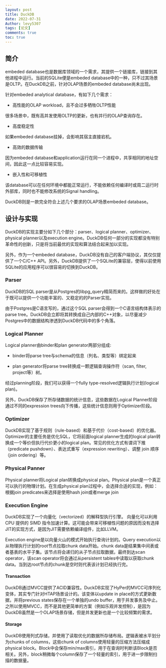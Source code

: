 ```yaml
---
layout: post
title: DuckDB
date: 2022-07-31
Author: levy5307
tags: [论文]
comments: true
toc: true
---
```


## 简介

embeded database也是数据库领域的一个需求，其提供一个链接库，链接到其他进程中运行。当前的SQLite便是embeded database中的一种，只不过其场景是OLTP。在DuckDB之前，针对OLAP场景的embeded database尚未出现。

针对embeded analytical database，有如下几个需求：

- 高性能的OLAP workload，且不会过多牺牲OLTP性能

很多场景中，既有高并发使用OLTP的更新，也有并行的OLAP查询存在。

- 高度稳定性

如果embeded database挂掉，会影响其宿主直接宕机。

- 高效的数据传输

因为embeded database和application运行在同一个进程中，共享相同的地址空间，因此这一点比较容易实现。

- 嵌入性和可移植性

该database可以在任何环境中都能正常运行，不能依赖任何编译时或周二运行时外部库，同时也不能修改系统的Signal handling。

DuckDB则是一款完全符合上述几个要求的OLAP场景embeded database。

## 设计与实现

DuckDB的实现主要分如下几个部分：parser、logical planner、optimizer、physical planner以及execution engine。DuckDB任何一部分的实现都没有特别革命性的创新，只是将当前最优的实现和算法结合起来加以实现。

另外，作为一个embeded database，DuckDB没有自己的客户端协议，其仅仅提供了一个C/C++ API。另外，DuckDB提供了一个SQLite的兼容层，使得以前使用SQLite的应用程序可以很容易的切换到DuckDB。

### Parser

DuckDB的SQL parser是从Postgres的libpg_query精简而来的。这样做的好处在于既可以提供一个功能丰富的、又稳定的的Parser实现。

由于Postgres是C语言写的，通过这个SQL parser会得到一个C语言结构体表示的parse tree。DuckDB会立即将其转换成自己内部的C++对象，以尽量减少Postgres中的数据结构渗透到DuckDB代码中的多个角落。

### Logical Planner

Logical planner由binder和plan generator两部分组成:

- binder将parse tree与schema的信息（列名、类型等）绑定起来

- plan generator将parse tree转换成一颗逻辑查询操作符（scan, filter, project等）树。

经过planning阶段，我们可以获得一个fully type-resolved逻辑执行计划(logical plan)。

另外，DuckDB保存了所存储数据的统计信息，这些数据在Logical Planner阶段通过不同的expression trees向下传播，这些统计信息则用于Optimizer阶段。

### Optimizer

DuckDB实现了基于规则（rule-based）和基于代价（cost-based）的优化器。Optimizer的主要任务是优化SQL，它将前面logical planner生成的logical plan转换成一个等价但执行代价更小的logical plan。常见的优化方式有谓词下推（predicate pushdown）、表达式重写（expression rewriting）、调整 join 顺序（join ordering）等。

### Physical Panner

Physical planner将Logical plan转换成physical plan。Physical plan是一个真正可以执行的物理计划。在生成physical plan过程中，会选择合适的实现，例如：根据join predicates来选择是使用hash join或者merge join

### Execution Engine

DuckDB实现了一个向量化（vectorized）的解释型执行引擎。 向量化可以利用 CPU 提供的 SIMD 指令加速计算。这可能会带来可移植性问题的原因而没有选择JIT的实现方式，是因为JIT需要依赖编译组件，比如LLVM。

Execution engine是以向量火山的模式开始执行查询计划的。Query execution以从物理执行计划的root节点拉取chunk data开始。chunk data是结果集中间表或者基表的水平子集。该节点将会递归的从子节点拉取数据，最终到达scan operator，该scan operator将会通过从persistent tables中读取以获取chunk data。当到达root节点的chunk是空时则代表该计划已经执行完。

#### Transaction

DuckDB通过MVCC提供了ACID兼容性。DuckDB实现了HyPer的MVCC可序列化变体，其实专门针对HTAP场景设计的。该变体以update in place的方式更新数据，并将previous states保存在一个单独的undo buffer，用于并发事务及中止。之所以使用MVCC，而不是其他更简单的方案（例如乐观并发控制），是因为DuckDB虽然是一个OLAP场景存储，但是并发更新也是一个比较频繁的需求。

#### Storage

DuckDB使用列式存储，并使用了读取优化的数据所存储布局。逻辑表被水平划分为chunks of columns，这些chunk of columns使用轻量的压缩方法压缩成physical block。Block中会保存min/max索引，用于在查询时判断该Block是否相关。另外，block稍微每个column保存了一个轻量的索引，用于进一步限制扫描的数据量。

